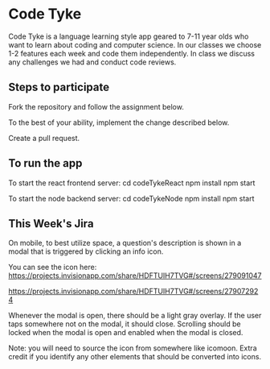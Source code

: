 # Code Tyke

Code Tyke is a language learning style app geared to 7-11 year olds who want to
learn about coding and computer science. In our classes we choose 1-2 features
each week and code them independently. In class we discuss any challenges we had
and conduct code reviews.

## Steps to participate

Fork the repository and follow the assignment below.

To the best of your ability, implement the change described below.

Create a pull request.


## To run the app

To start the react frontend server:
cd codeTykeReact
npm install
npm start

To start the node backend server:
cd codeTykeNode
npm install
npm start


## This Week's Jira

On mobile, to best utilize space, a question's description is shown in a modal that is triggered by clicking an info icon.

You can see the icon here: https://projects.invisionapp.com/share/HDFTUIH7TVG#/screens/279091047

https://projects.invisionapp.com/share/HDFTUIH7TVG#/screens/279072924

Whenever the modal is open, there should be a light gray overlay. If the user taps somewhere not on the modal, it should close. Scrolling should be locked when the modal is open and enabled when the modal is closed.

Note: you will need to source the icon from somewhere like icomoon. Extra credit if you identify any other elements that should be converted into icons. 

